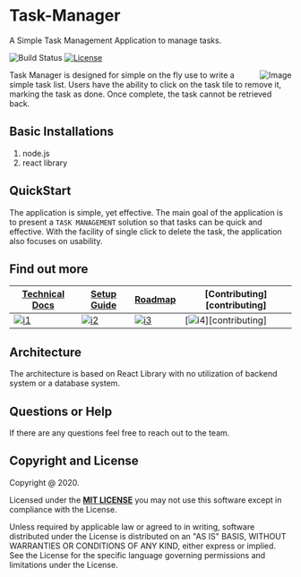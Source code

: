 # Task-Manager
A Simple Task Management Application to manage tasks.

![Build Status](https://travis-ci.org/klugjo/hexo-autolinker.svg?branch=master)
[![License][license-image]][license]

<img src="https://picsum.photos/400"
 alt="Image" title="Image for visual purpose only" align="right"/>


Task Manager is designed for simple on the fly use to write a simple task list. Users have the ability to click on the task tile to remove it, marking the task as done. Once complete, the task cannot be retrieved back.

## Basic Installations

 1. node.js
 2. react library


 ## QuickStart

The application is simple, yet effective. The main goal of the application is to present a `TASK MANAGEMENT` solution so that tasks can be quick and effective. With the facility of single click to delete the task, the application also focuses on usability.

## Find out more

| **[Technical Docs][techdocs]**     | **[Setup Guide][setup]**     | **[Roadmap][roadmap]**           | **[Contributing][contributing]**           |
|-------------------------------------|-------------------------------|-----------------------------------|---------------------------------------------|
| [![i1][techdocs-image]][techdocs] | [![i2][setup-image]][setup] | [![i3][roadmap-image]][roadmap] | [![i4][contributing-image]][contributing] |


## Architecture

The architecture is based on React Library with no utilization of backend system or a database system.


## Questions or Help

If there are any questions feel free to reach out to the team.


## Copyright and License

Copyright @ 2020.

Licensed under the **[MIT LICENSE][license]**
you may not use this software except in compliance with the License.

Unless required by applicable law or agreed to in writing, software
distributed under the License is distributed on an "AS IS" BASIS,
WITHOUT WARRANTIES OR CONDITIONS OF ANY KIND, either express or implied.
See the License for the specific language governing permissions and
limitations under the License.



[license-image]: http://img.shields.io/badge/license-Apache--2-blue.svg?style=flat
[license]: https://www.mit.edu/~amini/LICENSE.md

[techdocs-image]: https://d3i6fms1cm1j0i.cloudfront.net/github/images/techdocs.png
[setup-image]: https://d3i6fms1cm1j0i.cloudfront.net/github/images/setup.png
[roadmap-image]: https://d3i6fms1cm1j0i.cloudfront.net/github/images/roadmap.png
[contributing-image]: https://d3i6fms1cm1j0i.cloudfront.net/github/images/contributing.png

[techdocs]: https://github.com/mohit2530/Task-Manager/blob/main/README.md
[setup]: https://github.com/mohit2530/Task-Manager/blob/main/README.md
[roadmap]: https://github.com/mohit2530/Task-Manager